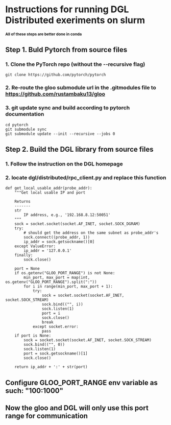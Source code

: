 # Instructions for running DGL Distributed exeriments on slurm
#### <small> All of these steps are better done in conda </small>
## Step 1. Buld Pytorch from source files
### 1. Clone the PyTorch repo (without the --recursive flag)
```
git clone https://github.com/pytorch/pytorch
```
### 2. Re-route the gloo submodule url in the .gitmodules file to <a> https://github.com/rustambaku13/gloo</a>
### 3. git update sync and build according to pytorch documentation  

```
cd pytorch  
git submodule sync  
git submodule update --init --recursive --jobs 0  
```

## Step 2. Build the DGL library from source files
### 1. Follow the instruction on the DGL homepage
### 2. locate dgl/distributed/rpc_client.py and replace this function
```
def get_local_usable_addr(probe_addr):
    """Get local usable IP and port

    Returns
    -------
    str
        IP address, e.g., '192.168.8.12:50051'
    """
    sock = socket.socket(socket.AF_INET, socket.SOCK_DGRAM)
    try:
        # should get the address on the same subnet as probe_addr's
        sock.connect((probe_addr, 1))
        ip_addr = sock.getsockname()[0]
    except ValueError:
        ip_addr = '127.0.0.1'
    finally:
        sock.close()

    port = None
    if os.getenv("GLOO_PORT_RANGE") is not None:
        min_port, max_port = map(int, os.getenv("GLOO_PORT_RANGE").split(":"))
        for i in range(min_port, max_port + 1):
            try:
                sock = socket.socket(socket.AF_INET, socket.SOCK_STREAM)
                sock.bind(("", i))
                sock.listen(1)
                port = i
                sock.close()
                break
            except socket.error:
                pass
    if port is None:
        sock = socket.socket(socket.AF_INET, socket.SOCK_STREAM)
        sock.bind(("", 0))
        sock.listen(1)
        port = sock.getsockname()[1]
        sock.close()

    return ip_addr + ':' + str(port)
```

## Configure <strong>GLOO_PORT_RANGE</strong> env variable as such: "100:1000"
## Now the gloo and DGL will only use this port range for communication
